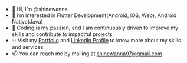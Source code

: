 - 👋 Hi, I’m @shinewanna
- 👀 I’m interested in Flutter Development(Android, iOS, Web), Android Native(Java)
- 💞️ Coding is my passion, and I am continuously driven to improve my skills and contribute to impactful projects.
- ✨ Visit my [Portfolio](https://shinewanna.github.io/portfolio/#/) and [LinkedIn Profile](https://www.linkedin.com/in/shine-wanna-409803225/) to know more about my skills and services.
- 📫 You can reach me by mailing at shinewanna97@gmail.com


<!---
shinewanna/shinewanna is a ✨ special ✨ repository because its `README.md` (this file) appears on your GitHub profile.
You can click the Preview link to take a look at your changes.
--->

